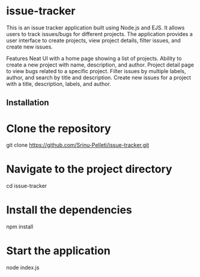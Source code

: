 # issue-tracker
This is an issue tracker application built using Node.js and EJS. It allows users to track issues/bugs for different projects. The application provides a user interface to create projects, view project details, filter issues, and create new issues.

Features
Neat UI with a home page showing a list of projects.
Ability to create a new project with name, description, and author.
Project detail page to view bugs related to a specific project.
Filter issues by multiple labels, author, and search by title and description.
Create new issues for a project with a title, description, labels, and author.
## Installation
# Clone the repository
git clone https://github.com/Srinu-Pelleti/issue-tracker.git

# Navigate to the project directory
cd issue-tracker

# Install the dependencies
npm install

# Start the application
node index.js
